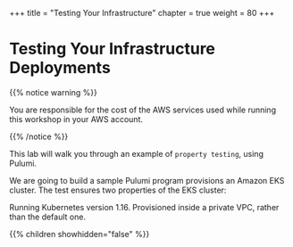 +++
title = "Testing Your Infrastructure"
chapter = true
weight = 80
+++

# Testing Your Infrastructure Deployments

{{% notice warning %}}<p> You are responsible for the cost of the AWS services used while running this workshop in your AWS account.</p> {{% /notice %}}

This lab will walk you through an example of `property testing`, using Pulumi.

We are going to build a sample Pulumi program provisions an Amazon EKS cluster. The test ensures two properties of the EKS cluster:

Running Kubernetes version 1.16.
Provisioned inside a private VPC, rather than the default one.

{{% children showhidden="false" %}}
